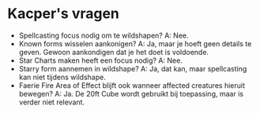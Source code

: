 # Kacper's vragen
- Spellcasting focus nodig om te wildshapen? A: Nee.
- Known forms wisselen aankonigen? A: Ja, maar je hoeft geen details te geven. Gewoon aankondigen dat je het doet is voldoende.
- Star Charts maken heeft een focus nodig? A: Nee.
- Starry form aannemen in wildshape? A: Ja, dat kan, maar spellcasting kan niet tijdens wildshape.
- Faerie Fire Area of Effect blijft ook wanneer affected creatures hieruit bewegen? A: Ja. De 20ft Cube wordt gebruikt bij toepassing, maar is verder niet relevant.